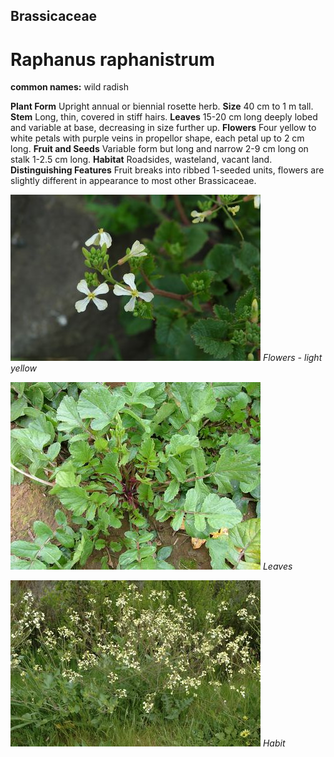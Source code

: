 ## Brassicaceae
# Raphanus raphanistrum
**common names:** wild radish

**Plant Form** Upright annual or biennial rosette herb. **Size** 40 cm to 1 m tall. **Stem** Long, thin, covered in stiff hairs. **Leaves** 15-20 cm long deeply lobed and variable at base, decreasing in size further up. **Flowers** Four yellow to white petals with purple veins in propellor shape, each petal up to 2 cm long. **Fruit and Seeds** Variable form but long and narrow 2-9 cm long on stalk 1-2.5 cm long. **Habitat** Roadsides, wasteland, vacant land. **Distinguishing Features** Fruit breaks into ribbed 1-seeded units, flowers are slightly different in appearance to most other Brassicaceae.


![Flowers - light yellow](20632_Raphanus-raphanistrum07.jpg)
 *Flowers - light yellow* 

![Leaves](39889_DSCF1880.jpg)
 *Leaves* 

![Habit](20640_Raphanus-raphanistrum14.jpg)
 *Habit* 

